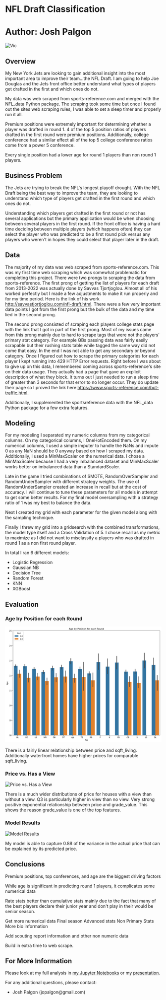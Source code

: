 # NFL Draft Classification

# **Author**: Josh Palgon

![Vic](./Images/vic.jpg)

## Overview

My New York Jets are looking to gain additional insight into the most important area to improve their team...the NFL Draft. I am going to help Joe Douglas and the Jets front office better understand what types of players get drafted in the first and which ones do not.

My data was web scraped from sports-reference.com and merged with the NFL_data Python package. The scraping took some time but once I found out the sites web scraping rules, I was able to set a sleep timer and properly run it all.

Premium positions were extremely important for determining whether a player was drafted in round 1. 4 of the top 5 position ratios of players drafted in the first round were premium positions. Additionally, college conference had a similar effect all of the top 5 college conference ratios come from a power 5 conference.

Every single position had a lower age for round 1 players than non round 1 players. 

## Business Problem

The Jets are trying to break the NFL's longest playoff drought. With the NFL Draft being the best way to improve the team, they are looking to understand which type of players get drafted in the first round and which ones do not.

Understanding which players get drafted in the first round or not has several applications but the primary application would be when choosing between several players in the first round. If the front office is having a hard time deciding between multiple players (which happens often) they can select the player who was predicted to be a first round pick versus any players who weren't in hopes they could select that player later in the draft.

## Data

The majority of my data was web scraped from sports-reference.com. This was my first time web scraping which was somewhat problematic for completing this project. There were two prongs to scraping the data from sports-reference. The first prong of getting the list of players for each draft from 2013-2022 was actually done by Savvas Tjortjoglou. Almost all of his worked perfectly but I made a few adjustments to make it run properly and for my time period. Here is the link of his work http://savvastjortjoglou.com/nfl-draft.html. There were a few very important data points I got from the first prong but the bulk of the data and my time lied in the second prong. 

The second prong consisted of scraping each players college stats page with the  link that I got in part of the first prong. Most of my issues came from this prong mainly due to hard to scrape tags that were not the players' primary stat category. For example QBs passing data was fairly easily scrapable but their rushing stats table while tagged the same way did not come that easy. In the end I was not able to get any secondary or beyond category. Once I figured out how to scrape the primary categories for each player I kept running into 429 HTTP Error requests. Right before I was about to give up on this data, I remembered coming across sports-reference's site on their data usage. They actually had a page that gave an explicit description of what they block. It turns out I just needed to run a sleep time of greater than 3 seconds for that error to no longer occur. They do update their page so I proved the link here https://www.sports-reference.com/bot-traffic.html.

Additionally, I supplemented the sportsreference data with the NFL_data Python package for a few extra features.

## Modeling

For my modeling I separated my numeric columns from my categorical columns. On my categorical columns, I OneHotEncoded them. On my numerical columns, I used a simple imputer to handle the NaNs and impute 0 as any NaN should be 0 anyway based on how I scraped my data. Additionally, I used a MinMaxScaler on the numerical data. I chose a MinMaxScaler because I had a very imbalanced dataset and MinMaxScaler works better on imbalanced data than a StandardScaler.

Late in the game I tried combinations of SMOTE, RandomOverSampler and RandomUnderSampler with different strategy weights. The use of RandomUnderSampler created an increase in recall but at the cost of accuracy. I will continue to tune these parameters for all models in attempt to get some better results. For my final model oversampling with a strategy ratio of 1 was my best to balance the data.

Next I created my grid with each parameter for the given model along with the sampling technique. 

Finally I threw my grid into a gridsearch with the combined transformations, the model type itself and a Cross Validation of 5. I chose recall as my metric to maximize as I did not want to misclassify a players who was drafted in round 1 as a non first round player.

In total I ran 6 different models:
- Logistic Regression
- Gaussian NB
- Decision Tree
- Random Forest
- KNN
- XGBoost

## Evaluation

### Age by Position for each Round
![Age by Pos](./Images/agebypos.png)

There is a fairly linear relationship between price and sqft_living. Additionally waterfront homes have higher prices for comparable sqft_living.

### Price vs. Has a View
![Price vs. Has a View](./Images/price_vs_view.png)

There is a much wider distributions of price for houses with a view than without a view. Q3 is particularly higher in view than no view. Very strong positive exponential relationship between price and grade_value. This shows the reason grade_value is one of the top features. 

### Model Results
![Model Results](./Images/model.png)

My model is able to capture 0.88 of the variance in the actual price that can be explained by its predicted price.

## Conclusions

Premium positions, top conferences, and age are the biggest driving factors

While age is significant in predicting round 1 players, it complicates some numerical data

Rate stats better than cumulative stats mainly due to the fact that many of the best players declare their junior year and don't play in their would be senior season.

Get more numerical data
Final season
Advanced stats
Non Primary Stats
More bio information

Add scouting report information and other non numeric data

Build in extra time to web scrape. 

## For More Information

Please look at my full analysis in [my Jupyter Notebooks](./Notebooks) or my [presentation](./King_County_Presentation.pdf).

For any additional questions, please contact:

<ul>
    <li>Josh Palgon (jopalgon@gmail.com)</li>
</ul>
